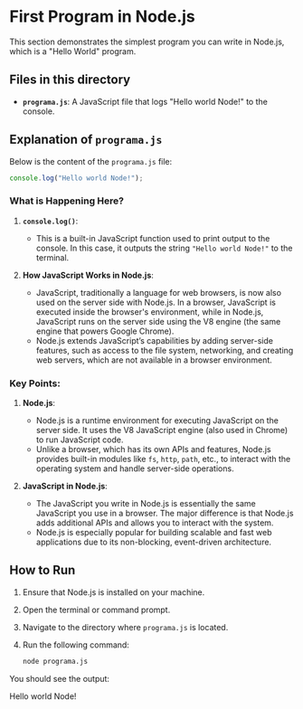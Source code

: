 # First Program in Node.js

This section demonstrates the simplest program you can write in Node.js, which is a "Hello World" program. 

## Files in this directory

- **`programa.js`**: A JavaScript file that logs "Hello world Node!" to the console.

## Explanation of `programa.js`

Below is the content of the `programa.js` file:

```javascript
console.log("Hello world Node!");
```

### What is Happening Here?

1. **`console.log()`**:
   - This is a built-in JavaScript function used to print output to the console. In this case, it outputs the string `"Hello world Node!"` to the terminal.
   
2. **How JavaScript Works in Node.js**:
   - JavaScript, traditionally a language for web browsers, is now also used on the server side with Node.js. In a browser, JavaScript is executed inside the browser's environment, while in Node.js, JavaScript runs on the server side using the V8 engine (the same engine that powers Google Chrome).
   - Node.js extends JavaScript’s capabilities by adding server-side features, such as access to the file system, networking, and creating web servers, which are not available in a browser environment.

### Key Points:
1. **Node.js**: 
   - Node.js is a runtime environment for executing JavaScript on the server side. It uses the V8 JavaScript engine (also used in Chrome) to run JavaScript code.
   - Unlike a browser, which has its own APIs and features, Node.js provides built-in modules like `fs`, `http`, `path`, etc., to interact with the operating system and handle server-side operations.

2. **JavaScript in Node.js**:
   - The JavaScript you write in Node.js is essentially the same JavaScript you use in a browser. The major difference is that Node.js adds additional APIs and allows you to interact with the system.
   - Node.js is especially popular for building scalable and fast web applications due to its non-blocking, event-driven architecture.

## How to Run

1. Ensure that Node.js is installed on your machine.
2. Open the terminal or command prompt.
3. Navigate to the directory where `programa.js` is located.
4. Run the following command:

   ```bash
   node programa.js
   ```

You should see the output:

Hello world Node!
